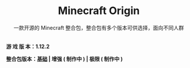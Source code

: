 <h1 align="center">Minecraft Origin</h1>
<p align="center">一款开源的 Minecraft 整合包，整合包有多个版本可供选择，面向不同人群</p>

<br>

<b>
游 戏 版 本：1.12.2

整合包版本：[基础](https://github.com/Minecraft-Origin/Minecraft-Origin/tree/基础) |
           增强 ( 制作中 ) |
           极限 ( 制作中 )
</b>